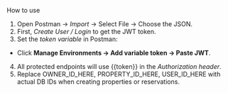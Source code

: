 How to use

1. Open Postman → *Import* → Select File → Choose the JSON.
2. First, *Create User / Login* to get the JWT token.
3. Set the *token variable* in Postman:
* Click **Manage Environments → Add variable token → Paste JWT**.
4. All protected endpoints will use {{token}} in the *Authorization header*.
5. Replace OWNER_ID_HERE, PROPERTY_ID_HERE, USER_ID_HERE with actual DB IDs when creating properties or reservations.